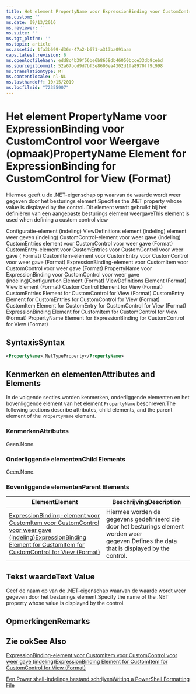 ```yaml
---
title: Het element PropertyName voor ExpressionBinding voor CustomControl voor weer gave (indeling) | Microsoft Docs
ms.custom: ''
ms.date: 09/13/2016
ms.reviewer: ''
ms.suite: ''
ms.tgt_pltfrm: ''
ms.topic: article
ms.assetid: 1fa3b699-d36e-47a2-b671-a313ba091aaa
caps.latest.revision: 6
ms.openlocfilehash: edd8c4b39f56be6b8658db46050bcce33db9cebd
ms.sourcegitcommit: 52a67bcd9d7bf3e8600ea4302d1fa8970ff9c998
ms.translationtype: MT
ms.contentlocale: nl-NL
ms.lasthandoff: 10/15/2019
ms.locfileid: "72355907"
---
```

# <a name="propertyname-element-for-expressionbinding-for-customcontrol-for-view-format"></a><span data-ttu-id="7886b-102">Het element PropertyName voor ExpressionBinding voor CustomControl voor Weergave (opmaak)</span><span class="sxs-lookup"><span data-stu-id="7886b-102">PropertyName Element for ExpressionBinding for CustomControl for View (Format)</span></span>

<span data-ttu-id="7886b-103">Hiermee geeft u de .NET-eigenschap op waarvan de waarde wordt weer gegeven door het besturings element.</span><span class="sxs-lookup"><span data-stu-id="7886b-103">Specifies the .NET property whose value is displayed by the control.</span></span> <span data-ttu-id="7886b-104">Dit element wordt gebruikt bij het definiëren van een aangepaste besturings element weergave</span><span class="sxs-lookup"><span data-stu-id="7886b-104">This element is used when defining a custom control view</span></span>

<span data-ttu-id="7886b-105">Configuratie-element (indeling) ViewDefinitions element (indeling) element weer geven (indeling) CustomControl-element voor weer gave (indeling) CustomEntries element voor CustomControl voor weer gave (Format) CustomEntry-element voor CustomEntries voor CustomControl voor weer gave ( Format) CustomItem-element voor CustomEntry voor CustomControl voor weer gave (Format) ExpressionBinding-element voor CustomItem voor CustomControl voor weer gave (Format) PropertyName voor ExpressionBinding voor CustomControl voor weer gave (indeling)</span><span class="sxs-lookup"><span data-stu-id="7886b-105">Configuration Element (Format) ViewDefinitions Element (Format) View Element (Format) CustomControl Element for View (Format) CustomEntries Element for CustomControl for View (Format) CustomEntry Element for CustomEntries for CustomControl for View (Format) CustomItem Element for CustomEntry for CustomControl for View (Format) ExpressionBinding Element for CustomItem for CustomControl for View (Format) PropertyName Element for ExpressionBinding for CustomControl for View (Format)</span></span>

## <a name="syntax"></a><span data-ttu-id="7886b-106">Syntaxis</span><span class="sxs-lookup"><span data-stu-id="7886b-106">Syntax</span></span>

```xml
<PropertyName>.NetTypeProperty</PropertyName>
```

## <a name="attributes-and-elements"></a><span data-ttu-id="7886b-107">Kenmerken en elementen</span><span class="sxs-lookup"><span data-stu-id="7886b-107">Attributes and Elements</span></span>

<span data-ttu-id="7886b-108">In de volgende secties worden kenmerken, onderliggende elementen en het bovenliggende element van het element `PropertyName` beschreven.</span><span class="sxs-lookup"><span data-stu-id="7886b-108">The following sections describe attributes, child elements, and the parent element of the `PropertyName` element.</span></span>

### <a name="attributes"></a><span data-ttu-id="7886b-109">Kenmerken</span><span class="sxs-lookup"><span data-stu-id="7886b-109">Attributes</span></span>

<span data-ttu-id="7886b-110">Geen.</span><span class="sxs-lookup"><span data-stu-id="7886b-110">None.</span></span>

### <a name="child-elements"></a><span data-ttu-id="7886b-111">Onderliggende elementen</span><span class="sxs-lookup"><span data-stu-id="7886b-111">Child Elements</span></span>

<span data-ttu-id="7886b-112">Geen.</span><span class="sxs-lookup"><span data-stu-id="7886b-112">None.</span></span>

### <a name="parent-elements"></a><span data-ttu-id="7886b-113">Bovenliggende elementen</span><span class="sxs-lookup"><span data-stu-id="7886b-113">Parent Elements</span></span>

|<span data-ttu-id="7886b-114">Element</span><span class="sxs-lookup"><span data-stu-id="7886b-114">Element</span></span>|<span data-ttu-id="7886b-115">Beschrijving</span><span class="sxs-lookup"><span data-stu-id="7886b-115">Description</span></span>|
|-------------|-----------------|
|[<span data-ttu-id="7886b-116">ExpressionBinding-element voor CustomItem voor CustomControl voor weer gave (indeling)</span><span class="sxs-lookup"><span data-stu-id="7886b-116">ExpressionBinding Element for CustomItem for CustomControl for View (Format)</span></span>](./expressionbinding-element-for-customitem-for-customcontrol-for-view-format.md)|<span data-ttu-id="7886b-117">Hiermee worden de gegevens gedefinieerd die door het besturings element worden weer gegeven.</span><span class="sxs-lookup"><span data-stu-id="7886b-117">Defines the data that is displayed by the control.</span></span>|

## <a name="text-value"></a><span data-ttu-id="7886b-118">Tekst waarde</span><span class="sxs-lookup"><span data-stu-id="7886b-118">Text Value</span></span>

<span data-ttu-id="7886b-119">Geef de naam op van de .NET-eigenschap waarvan de waarde wordt weer gegeven door het besturings element.</span><span class="sxs-lookup"><span data-stu-id="7886b-119">Specify the name of the .NET property whose value is displayed by the control.</span></span>

## <a name="remarks"></a><span data-ttu-id="7886b-120">Opmerkingen</span><span class="sxs-lookup"><span data-stu-id="7886b-120">Remarks</span></span>

## <a name="see-also"></a><span data-ttu-id="7886b-121">Zie ook</span><span class="sxs-lookup"><span data-stu-id="7886b-121">See Also</span></span>

[<span data-ttu-id="7886b-122">ExpressionBinding-element voor CustomItem voor CustomControl voor weer gave (indeling)</span><span class="sxs-lookup"><span data-stu-id="7886b-122">ExpressionBinding Element for CustomItem for CustomControl for View (Format)</span></span>](./expressionbinding-element-for-customitem-for-customcontrol-for-view-format.md)

[<span data-ttu-id="7886b-123">Een Power shell-indelings bestand schrijven</span><span class="sxs-lookup"><span data-stu-id="7886b-123">Writing a PowerShell Formatting File</span></span>](./writing-a-powershell-formatting-file.md)

